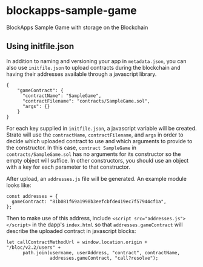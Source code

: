 # blockapps-sample-game
BlockApps Sample Game with storage on the Blockchain

## Using initfile.json
In addition to naming and versioning your app in `metadata.json`, you can also use
`initfile.json` to upload contracts during the blockchain and having their addresses
available through a javascript library.

```
{
    "gameContract": {
      "contractName": "SampleGame",
      "contractFilename": "contracts/SampleGame.sol",
      "args": {}
    }
}
```
For each key supplied in `initfile.json`, a javascript variable will be created.
Strato will use the `contractName`, `contractFilename`, and `args` in order
to decide which uploaded contract to use and which arguments to provide to
the constructor. In this case, `contract SampleGame` in `contracts/SampleGame.sol`
has no arguments for its constructor so the empty object will suffice. In other
constructors, you should use an object with a key for each parameter to that
constructor.

After upload, an `addresses.js` file will be generated. An example module looks like:
```
const addresses = {
  gameContract: "81b081f69a1998b3eefcbfde419ec7f57944cf1a",
};
```

Then to make use of this address, include `<script src="addresses.js"></script>` in
the dapp's `index.html` so that `addresses.gameContract` will describe the uploaded
contract in javascript blocks:
```
let callContractMethodUrl = window.location.origin + "/bloc/v2.2/users" +
      path.join(username, userAddress, "contract", contractName,
                addresses.gameContract, "call?resolve");
```
